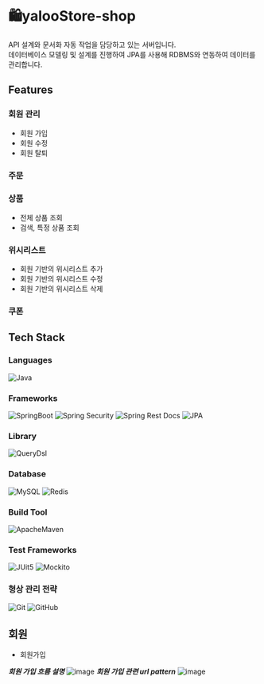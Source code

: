 # 🛍️yalooStore-shop
API 설계와 문서화 자동 작업을 담당하고 있는 서버입니다.<br>
데이터베이스 모델링 및 설계를 진행하여 JPA를 사용해 RDBMS와 연동하여 데이터를 관리합니다.

## 
## Features
### 회원 관리
- 회원 가입
- 회원 수정
- 회원 탈퇴
  
### 주문
### 상품
- 전체 상품 조회
- 검색, 특정 상품 조회
  
### 위시리스트
- 회원 기반의 위시리스트 추가
- 회원 기반의 위시리스트 수정
- 회원 기반의 위시리스트 삭제

### 쿠폰

## Tech Stack
### Languages
![Java](https://img.shields.io/badge/Java-007396?style=flat&logo=OpenJDK)

### Frameworks
![SpringBoot](https://img.shields.io/badge/Spring%20Boot-6DB33F?style=flat&logo=SpringBoot&logoColor=white)
![Spring Security](https://img.shields.io/static/v1?style=flat&message=Spring+Security&color=6DB33F&logo=Spring+Security&logoColor=FFFFFF&label=)
![Spring Rest Docs](https://img.shields.io/badge/Spring%20Rest%20Docs-6DB33F?style=flat&logoColor=white)
![JPA](https://img.shields.io/badge/JPA-6DB33F?style=flat&logoColor=white)


### Library
![QueryDsl](https://img.shields.io/badge/Query%20DSL-0099E5?style=flat&logoColor=white)


### Database
![MySQL](https://img.shields.io/badge/MySQL-4479A1?style=flat&logo=Redis&logoColor=white)
![Redis](https://img.shields.io/badge/Redis-DC382D?style=flat&logo=Redis&logoColor=white)

### Build Tool
![ApacheMaven](https://img.shields.io/badge/Maven-C71A36?style=flat&logo=ApacheMaven&logoColor=white)

### Test Frameworks
![JUit5](https://img.shields.io/static/v1?style=flat&message=JUnit5&color=25A162&logo=JUnit5&logoColor=FFFFFF&label=)
![Mockito](https://img.shields.io/static/v1?style=flat&message=Mockito&color=13C100&logoColor=FFFFFF&label=)

### 형상 관리 전략
![Git](https://img.shields.io/badge/Git-F05032?style=flat&logo=Git&logoColor=white)
![GitHub](https://img.shields.io/badge/GitHub-181717?style=flat&logo=GitHub&logoColor=white)


## 회원
- 회원가입

***회원 가입 흐름 설명***
![image](https://github.com/yalooStore/yalooStore-shop/assets/81970382/edeb8697-b505-4dc4-bda8-11ee246d4289)
***회원 가입 관련 url pattern***
![image](https://github.com/yalooStore/yalooStore-shop/assets/81970382/c96378f0-8cd2-4faa-87b9-2d655526f295)

 
